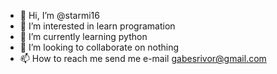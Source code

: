 - 👋 Hi, I’m @starmi16
- 👀 I’m interested in learn programation
- 🌱 I’m currently learning python
- 💞️ I’m looking to collaborate on nothing
- 📫 How to reach me send me e-mail gabesrivor@gmail.com

<!---
starmi16/starmi16 is a ✨ special ✨ repository because its `README.md` (this file) appears on your GitHub profile.
You can click the Preview link to take a look at your changes.
--->
